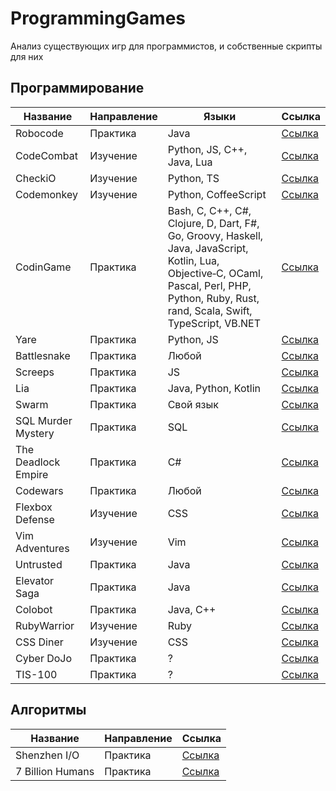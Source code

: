 # ProgrammingGames
Анализ существующих игр для программистов, и собственные скрипты для них

## Программирование
| Название | Направление | Языки | Ссылка |
|---|---|---|---|
| Robocode | Практика | Java | [Ссылка](https://robocode.sourceforge.io/) |
| CodeCombat | Изучение | Python, JS, C++, Java, Lua | [Ссылка](https://codecombat.com/) |
| CheckiO | Изучение | Python, TS | [Ссылка](https://checkio.org/) |
| Codemonkey | Изучение | Python, CoffeeScript | [Ссылка](https://www.codemonkey.com/) |
| CodinGame | Практика | Bash, C, C++, C#, Clojure, D, Dart, F#, Go, Groovy, Haskell, Java, JavaScript, Kotlin, Lua, Objective‑C, OCaml, Pascal, Perl, PHP, Python, Ruby, Rust, rand, Scala, Swift, TypeScript, VB.NET | [Ссылка](https://www.codingame.com/start/) |
| Yare | Практика | Python, JS | [Ссылка](https://yare.io/) |
| Battlesnake | Практика | Любой | [Ссылка](https://play.battlesnake.com/) |
| Screeps | Практика | JS | [Ссылка](https://screeps.com/) |
| Lia | Практика | Java, Python, Kotlin | [Ссылка](https://www.liagame.com/) |
| Swarm | Практика | Свой язык | [Ссылка](https://github.com/swarm-game/swarm) |
| SQL Murder Mystery | Практика | SQL | [Ссылка](https://mystery.knightlab.com/) |
| The Deadlock Empire | Практика | C# | [Ссылка](https://deadlockempire.github.io/) |
| Codewars | Практика | Любой | [Ссылка](https://www.codewars.com/) |
| Flexbox Defense | Изучение | CSS | [Ссылка](http://www.flexboxdefense.com/) |
| Vim Adventures | Изучение | Vim | [Ссылка](https://vim-adventures.com/) |
| Untrusted | Практика | Java | [Ссылка](https://untrustedgame.com/) |
| Elevator Saga | Практика | Java | [Ссылка](https://play.elevatorsaga.com/) |
| Colobot | Практика | Java, C++ | [Ссылка](https://colobot.info/) |
| RubyWarrior | Изучение | Ruby | [Ссылка](https://github.com/ryanb/ruby-warrior) |
| CSS Diner | Изучение | CSS | [Ссылка](https://flukeout.github.io/) |
| Cyber DoJo | Практика | ? | [Ссылка](https://github.com/cyber-dojo/cyber-dojo) |
| TIS-100 | Практика | ? | [Ссылка](https://store.steampowered.com/app/370360/TIS100/) |

## Алгоритмы
| Название | Направление | Ссылка |
|---|---|---|
| Shenzhen I/O | Практика | [Ссылка](https://store.steampowered.com/app/504210/SHENZHEN_IO/) |
| 7 Billion Humans | Практика | [Ссылка](https://store.steampowered.com/app/792100/7_Billion_Humans/) |
